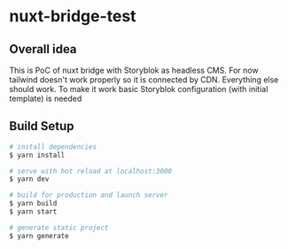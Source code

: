 # nuxt-bridge-test
## Overall idea

This is PoC of nuxt bridge with Storyblok as headless CMS.
For now tailwind doesn't work properly so it is connected by CDN.
Everything else should work. To make it work basic Storyblok configuration (with initial template) is needed
## Build Setup

```bash
# install dependencies
$ yarn install

# serve with hot reload at localhost:3000
$ yarn dev

# build for production and launch server
$ yarn build
$ yarn start

# generate static project
$ yarn generate
```
